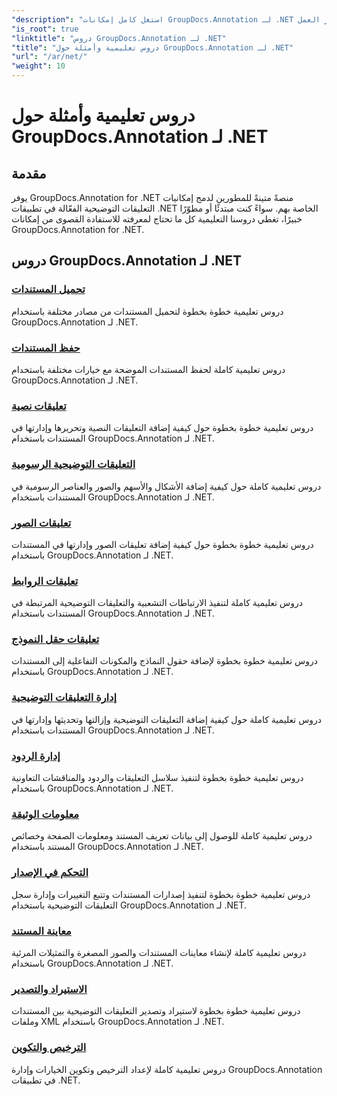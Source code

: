 ```yaml
---
"description": "استغل كامل إمكانات GroupDocs.Annotation لـ .NET مع دروسنا التعليمية. تكامل بسلاسة، وحسّن التعاون، وحسّن سير العمل."
"is_root": true
"linktitle": "دروس GroupDocs.Annotation لـ .NET"
"title": "دروس تعليمية وأمثلة حول GroupDocs.Annotation لـ .NET"
"url": "/ar/net/"
"weight": 10
---
```


# دروس تعليمية وأمثلة حول GroupDocs.Annotation لـ .NET

## مقدمة

يوفر GroupDocs.Annotation for .NET منصةً متينةً للمطورين لدمج إمكانيات التعليقات التوضيحية الفعّالة في تطبيقات .NET الخاصة بهم. سواءً كنت مبتدئًا أو مطوّرًا خبيرًا، تغطي دروسنا التعليمية كل ما تحتاج لمعرفته للاستفادة القصوى من إمكانات GroupDocs.Annotation for .NET.

## دروس GroupDocs.Annotation لـ .NET
### [تحميل المستندات](./document-loading)
دروس تعليمية خطوة بخطوة لتحميل المستندات من مصادر مختلفة باستخدام GroupDocs.Annotation لـ .NET.

### [حفظ المستندات](./document-saving)
دروس تعليمية كاملة لحفظ المستندات الموضحة مع خيارات مختلفة باستخدام GroupDocs.Annotation لـ .NET.

### [تعليقات نصية](./text-annotations)
دروس تعليمية خطوة بخطوة حول كيفية إضافة التعليقات النصية وتحريرها وإدارتها في المستندات باستخدام GroupDocs.Annotation لـ .NET.

### [التعليقات التوضيحية الرسومية](./graphical-annotations)
دروس تعليمية كاملة حول كيفية إضافة الأشكال والأسهم والصور والعناصر الرسومية في المستندات باستخدام GroupDocs.Annotation لـ .NET.

### [تعليقات الصور](./image-annotations)
دروس تعليمية خطوة بخطوة حول كيفية إضافة تعليقات الصور وإدارتها في المستندات باستخدام GroupDocs.Annotation لـ .NET.

### [تعليقات الروابط](./link-annotations)
دروس تعليمية كاملة لتنفيذ الارتباطات التشعبية والتعليقات التوضيحية المرتبطة في المستندات باستخدام GroupDocs.Annotation لـ .NET.

### [تعليقات حقل النموذج](./form-field-annotations)
دروس تعليمية خطوة بخطوة لإضافة حقول النماذج والمكونات التفاعلية إلى المستندات باستخدام GroupDocs.Annotation لـ .NET.

### [إدارة التعليقات التوضيحية](./annotation-management)
دروس تعليمية كاملة حول كيفية إضافة التعليقات التوضيحية وإزالتها وتحديثها وإدارتها في المستندات باستخدام GroupDocs.Annotation لـ .NET.

### [إدارة الردود](./reply-management)
دروس تعليمية خطوة بخطوة لتنفيذ سلاسل التعليقات والردود والمناقشات التعاونية باستخدام GroupDocs.Annotation لـ .NET.

### [معلومات الوثيقة](./document-information)
دروس تعليمية كاملة للوصول إلى بيانات تعريف المستند ومعلومات الصفحة وخصائص المستند باستخدام GroupDocs.Annotation لـ .NET.

### [التحكم في الإصدار](./version-control)
دروس تعليمية خطوة بخطوة لتنفيذ إصدارات المستندات وتتبع التغييرات وإدارة سجل التعليقات التوضيحية باستخدام GroupDocs.Annotation لـ .NET.

### [معاينة المستند](./document-preview)
دروس تعليمية كاملة لإنشاء معاينات المستندات والصور المصغرة والتمثيلات المرئية باستخدام GroupDocs.Annotation لـ .NET.

### [الاستيراد والتصدير](./import-and-export)
دروس تعليمية خطوة بخطوة لاستيراد وتصدير التعليقات التوضيحية بين المستندات وملفات XML باستخدام GroupDocs.Annotation لـ .NET.

### [الترخيص والتكوين](./licensing-and-configuration)
دروس تعليمية كاملة لإعداد الترخيص وتكوين الخيارات وإدارة GroupDocs.Annotation في تطبيقات .NET.